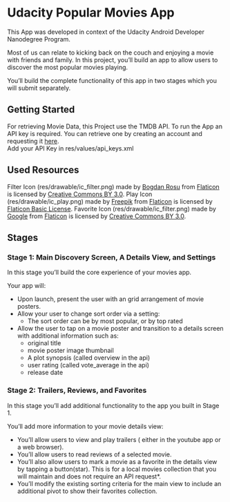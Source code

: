 
# Udacity Popular Movies App

This App was developed in context of the Udacity Android Developer Nanodegree Program.  

Most of us can relate to kicking back on the couch and enjoying a movie with friends and family. In this project, you’ll build an app to allow users to discover the most popular movies playing.

You’ll build the complete functionality of this app in two stages which you will submit separately.

## Getting Started
For retrieving Movie Data, this Project use the TMDB API. To run the App an API key is required.
You can retrieve one by creating an account and requesting it [here](https://www.themoviedb.org/).</br>
Add your API Key in res/values/api_keys.xml

## Used Resources
Filter Icon (res/drawable/ic_filter.png) made by [Bogdan Rosu](https://www.flaticon.com/authors/bogdan-rosu) from [Flaticon](https://www.flaticon.com/) is licensed by [Creative Commons BY 3.0](http://creativecommons.org/licenses/by/3.0/).
Play Icon (res/drawable/ic_play.png) made by [Freepik](https://www.flaticon.com/authors/freepik) from [Flaticon](https://www.flaticon.com/) is licensed by [Flaticon Basic License](https://file000.flaticon.com/downloads/license/license.pdf).
Favorite Icon (res/drawable/ic_filter.png) made by [Google](https://www.flaticon.com/authors/google) from [Flaticon](https://www.flaticon.com/) is licensed by [Creative Commons BY 3.0](http://creativecommons.org/licenses/by/3.0/).

## Stages
### Stage 1: Main Discovery Screen, A Details View, and Settings
In this stage you’ll build the core experience of your movies app.

Your app will:

- Upon launch, present the user with an grid arrangement of movie posters.
- Allow your user to change sort order via a setting:
  - The sort order can be by most popular, or by top rated
- Allow the user to tap on a movie poster and transition to a details screen with additional information such as: 
    - original title
    - movie poster image thumbnail
    - A plot synopsis (called overview in the api)
    - user rating (called vote_average in the api)
    - release date
    
### Stage 2: Trailers, Reviews, and Favorites
In this stage you’ll add additional functionality to the app you built in Stage 1.


You’ll add more information to your movie details view:
- You’ll allow users to view and play trailers ( either in the youtube app or a web browser).
- You’ll allow users to read reviews of a selected movie.
- You’ll also allow users to mark a movie as a favorite in the details view by tapping a button(star). This is for a local movies collection that you will maintain and does not require an API request*.
- You’ll modify the existing sorting criteria for the main view to include an additional pivot to show their favorites collection.
